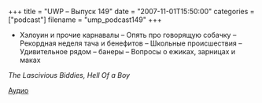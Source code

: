+++
title = "UWP – Выпуск 149"
date = "2007-11-01T15:50:00"
categories = ["podcast"]
filename = "ump_podcast149"
+++


- Хэлоуин и прочие карнавалы
– Опять про говорящую собачку
– Рекордная неделя тача и бенефитов
– Школьные происшествия
– Удивительное рядом – банеры
– Вопросы о ежиках, зарницах и маках

_The Lascivious Biddies, Hell Of a Boy_

[Аудио](https://podcast.umputun.com/media/ump_podcast149.mp3)
<audio src="https://podcast.umputun.com/media/ump_podcast149.mp3" preload="none">